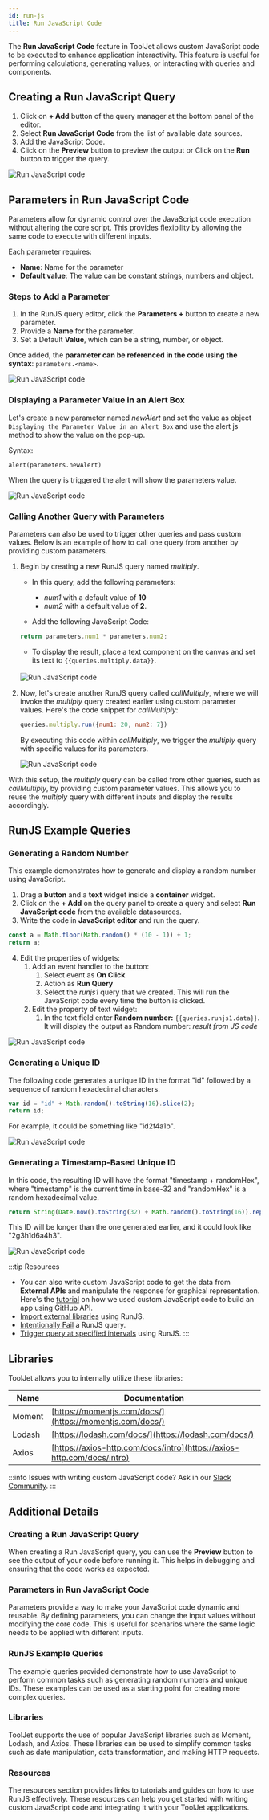 ```yaml
---
id: run-js
title: Run JavaScript Code
---
```

The **Run JavaScript Code** feature in ToolJet allows custom JavaScript code to be executed to enhance application interactivity. This feature is useful for performing calculations, generating values, or interacting with queries and components.

<div style={{paddingTop:'24px'}}>

## Creating a Run JavaScript Query

1. Click on **+ Add** button of the query manager at the bottom panel of the editor.
2. Select **Run JavaScript Code** from the list of available data sources.
3. Add the JavaScript Code.
4. Click on the **Preview** button to preview the output or Click on the **Run** button to trigger the query.

<img className="screenshot-full" src="/img/datasource-reference/custom-javascript/create-query.png" alt="Run JavaScript code" />

</div>

<div style={{paddingTop:'24px'}}>

## Parameters in Run JavaScript Code

Parameters allow for dynamic control over the JavaScript code execution without altering the core script. This provides flexibility by allowing the same code to execute with different inputs.

Each parameter requires:
- **Name**: Name for the parameter
- **Default value**: The value can be constant strings, numbers and object.

### Steps to Add a Parameter

1. In the RunJS query editor, click the **Parameters +** button to create a new parameter.
2. Provide a **Name** for the parameter.
3. Set a Default **Value**, which can be a string, number, or object.

Once added, the **parameter can be referenced in the code using the syntax**: `parameters.<name>`.

<div style={{textAlign: 'center'}}>

<img className="screenshot-full" src="/img/datasource-reference/custom-javascript/js-param.png" alt="Run JavaScript code" />

</div>

### Displaying a Parameter Value in an Alert Box

Let's create a new parameter named *newAlert* and set the value as object `Displaying the Parameter Value in an Alert Box` and use the alert js method to show the value on the pop-up.

Syntax:
```
alert(parameters.newAlert)
```

When the query is triggered the alert will show the parameters value.

<img className="screenshot-full" src="/img/datasource-reference/custom-javascript/param-alert.png" alt="Run JavaScript code" />

### Calling Another Query with Parameters

Parameters can also be used to trigger other queries and pass custom values. Below is an example of how to call one query from another by providing custom parameters.

1. Begin by creating a new RunJS query named *multiply*. 
    - In this query, add the following parameters: 

        - *num1* with a default value of **10**
        - *num2* with a default value of **2**.
    - Add the following JavaScript Code:

    ```javascript
    return parameters.num1 * parameters.num2;
    ```
    - To display the result, place a text component on the canvas and set its text to `{{queries.multiply.data}}`.
    <br/>
    <img className="screenshot-full" src="/img/datasource-reference/custom-javascript/multiply-v2.png" alt="Run JavaScript code" />

2. Now, let's create another RunJS query called *callMultiply*, where we will invoke the *multiply* query created earlier using custom parameter values. Here's the code snippet for *callMultiply*:
 
    ```js
    queries.multiply.run({num1: 20, num2: 7})
    ```
 
    By executing this code within *callMultiply*, we trigger the *multiply* query with specific values for its parameters.
 
    <img className="screenshot-full" src="/img/datasource-reference/custom-javascript/call-multiply-v2.png" alt="Run JavaScript code" />

With this setup, the *multiply* query can be called from other queries, such as *callMultiply*, by providing custom parameter values. This allows you to reuse the *multiply* query with different inputs and display the results accordingly.

</div>

<div style={{paddingTop:'24px'}}>

## RunJS Example Queries

### Generating a Random Number

This example demonstrates how to generate and display a random number using JavaScript.

1. Drag a **button** and a **text** widget inside a **container** widget.
2. Click on the **+ Add** on the query panel to create a query and select **Run JavaScript code** from the available datasources.
3. Write the code in **JavaScript editor** and run the query.

```js
const a = Math.floor(Math.random() * (10 - 1)) + 1;
return a;
```

4. Edit the properties of widgets:
    1. Add an event handler to the button:
        1. Select event as **On Click** 
        2. Action as **Run Query**
        3. Select the *runjs1* query that we created. This will run the JavaScript code every time the button is clicked.
    2. Edit the property of text widget:
        1. In the text field enter **Random number:** `{{queries.runjs1.data}}`. It will display the output as Random number: *result from JS code*

<img className="screenshot-full" src="/img/datasource-reference/custom-javascript/random-num.png" alt="Run JavaScript code" />

### Generating a Unique ID

The following code generates a unique ID in the format "id" followed by a sequence of random hexadecimal characters.

```js
var id = "id" + Math.random().toString(16).slice(2);
return id;
```
For example, it could be something like "id2f4a1b".

<img className="screenshot-full" src="/img/datasource-reference/custom-javascript/unique-id-1.png" alt="Run JavaScript code" />

### Generating a Timestamp-Based Unique ID

In this code, the resulting ID will have the format "timestamp + randomHex", where "timestamp" is the current time in base-32 and "randomHex" is a random hexadecimal value.

```js
return String(Date.now().toString(32) + Math.random().toString(16)).replace(/\./g, '');
```

This ID will be longer than the one generated earlier, and it could look like "2g3h1d6a4h3".

<img className="screenshot-full" src="/img/datasource-reference/custom-javascript/unique-id-2.png" alt="Run JavaScript code" />

:::tip Resources
- You can also write custom JavaScript code to get the data from **External APIs** and manipulate the response for graphical representation. Here's the [tutorial](https://blog.tooljet.com/build-github-stars-history-app-in-5-minutes-using-low-code/) on how we used custom JavaScript code to build an app using GitHub API.
- [Import external libraries](/docs/how-to/import-external-libraries-using-runjs) using RunJS.
- [Intentionally Fail](docs/how-to/intentionally-fail-js-query) a RunJS query.
- [Trigger query at specified intervals](/docs/how-to/run-query-at-specified-intervals) using RunJS.
:::

</div>

<div style={{paddingTop:'24px'}}>

## Libraries

ToolJet allows you to internally utilize these libraries:

| Name        | Documentation |
| ----------- | ----------- |
| Moment      | [https://momentjs.com/docs/](https://momentjs.com/docs/) |
| Lodash      | [https://lodash.com/docs/](https://lodash.com/docs/) |
| Axios       | [https://axios-http.com/docs/intro](https://axios-http.com/docs/intro) |

:::info
Issues with writing custom JavaScript code? Ask in our [Slack Community](https://tooljet.com/slack).
:::

</div>

<div style={{paddingTop:'24px'}}>

## Additional Details

### Creating a Run JavaScript Query

When creating a Run JavaScript query, you can use the **Preview** button to see the output of your code before running it. This helps in debugging and ensuring that the code works as expected.

### Parameters in Run JavaScript Code

Parameters provide a way to make your JavaScript code dynamic and reusable. By defining parameters, you can change the input values without modifying the core code. This is useful for scenarios where the same logic needs to be applied with different inputs.

### RunJS Example Queries

The example queries provided demonstrate how to use JavaScript to perform common tasks such as generating random numbers and unique IDs. These examples can be used as a starting point for creating more complex queries.

### Libraries

ToolJet supports the use of popular JavaScript libraries such as Moment, Lodash, and Axios. These libraries can be used to simplify common tasks such as date manipulation, data transformation, and making HTTP requests.

### Resources

The resources section provides links to tutorials and guides on how to use RunJS effectively. These resources can help you get started with writing custom JavaScript code and integrating it with your ToolJet applications.

</div>
